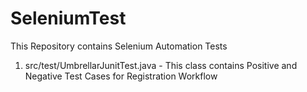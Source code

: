 # SeleniumTest
This Repository contains Selenium Automation Tests 
1. src/test/UmbrellarJunitTest.java - This class contains Positive and Negative Test Cases for Registration Workflow
